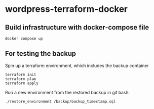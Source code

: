 # wordpress-terraform-docker

## Build infrastructure with docker-compose file
``` 
docker compose up
```

## For testing the backup
Spin up a terraform environment, which includes the backup container
```
terraform init
terraform plan
terraform apply
```
Run a new environment from the restored backup in git bash
```
./restore_environment /backup/backup_timestamp.sql
```


